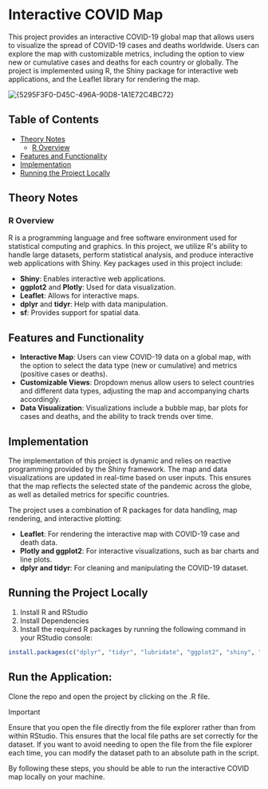 # Interactive COVID Map

This project provides an interactive COVID-19 global map that allows users to visualize the spread of COVID-19 cases and deaths worldwide. Users can explore the map with customizable metrics, including the option to view new or cumulative cases and deaths for each country or globally. The project is implemented using R, the Shiny package for interactive web applications, and the Leaflet library for rendering the map.

![{5295F3F0-D45C-496A-90D8-1A1E72C4BC72}](https://github.com/user-attachments/assets/a9092677-4d41-4366-85f1-df64cba4d1d4)

## Table of Contents
- [Theory Notes](#theory-notes)
  - [R Overview](#r-overview)
- [Features and Functionality](#features-and-functionality)
- [Implementation](#implementation)
- [Running the Project Locally](#running-the-project-locally)


## Theory Notes

### R Overview
R is a programming language and free software environment used for statistical computing and graphics. In this project, we utilize R's ability to handle large datasets, perform statistical analysis, and produce interactive web applications with Shiny. Key packages used in this project include:

- **Shiny**: Enables interactive web applications.
- **ggplot2** and **Plotly**: Used for data visualization.
- **Leaflet**: Allows for interactive maps.
- **dplyr** and **tidyr**: Help with data manipulation.
- **sf**: Provides support for spatial data.


## Features and Functionality
- **Interactive Map**: Users can view COVID-19 data on a global map, with the option to select the data type (new or cumulative) and metrics (positive cases or deaths).
- **Customizable Views**: Dropdown menus allow users to select countries and different data types, adjusting the map and accompanying charts accordingly.
- **Data Visualization**: Visualizations include a bubble map, bar plots for cases and deaths, and the ability to track trends over time.

## Implementation
The implementation of this project is dynamic and relies on reactive programming provided by the Shiny framework. The map and data visualizations are updated in real-time based on user inputs. This ensures that the map reflects the selected state of the pandemic across the globe, as well as detailed metrics for specific countries.

The project uses a combination of R packages for data handling, map rendering, and interactive plotting:
- **Leaflet**: For rendering the interactive map with COVID-19 case and death data.
- **Plotly and ggplot2**: For interactive visualizations, such as bar charts and line plots.
- **dplyr and tidyr**: For cleaning and manipulating the COVID-19 dataset.

## Running the Project Locally
  1) Install R and RStudio
  2) Install Dependencies
  3) Install the required R packages by running the following command in your RStudio console:
```r
install.packages(c("dplyr", "tidyr", "lubridate", "ggplot2", "shiny", "bslib", "leaflet", "rnaturalearth", "sf", "rnaturalearthdata", "plotly"))
```
## Run the Application:
Clone the repo and open the project by clicking on the .R file.
> [!IMPORTANT]
> Ensure that you open the file directly from the file explorer rather than from within RStudio. This ensures that the local file paths are set correctly for the dataset.
> If you want to avoid needing to open the file from the file explorer each time, you can modify the dataset path to an absolute path in the script.

By following these steps, you should be able to run the interactive COVID map locally on your machine.



